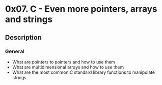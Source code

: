 # 0x07. C - Even more pointers, arrays and strings

## Description

### General

* What are pointers to pointers and how to use them
* What are multidimensional arrays and how to use them
* What are the most common C standard library functions to manipulate strings
